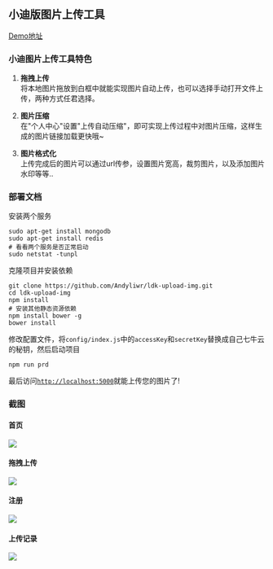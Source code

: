 ## **小迪版图片上传工具**
[Demo地址](http://upload.andylistudio.com)
### **小迪图片上传工具特色**
1. **拖拽上传**
<br>将本地图片拖放到白框中就能实现图片自动上传，也可以选择手动打开文件上传，两种方式任君选择。

2. **图片压缩**
<br>在"个人中心"设置"上传自动压缩"，即可实现上传过程中对图片压缩，这样生成的图片链接加载更快哦~

3. **图片格式化**
<br>上传完成后的图片可以通过url传参，设置图片宽高，裁剪图片，以及添加图片水印等等..

### **部署文档**
安装两个服务
```
sudo apt-get install mongodb
sudo apt-get install redis
# 看看两个服务是否正常启动
sudo netstat -tunpl
```
克隆项目并安装依赖
```
git clone https://github.com/Andyliwr/ldk-upload-img.git
cd ldk-upload-img
npm install
# 安装其他静态资源依赖
npm install bower -g
bower install
```
修改配置文件，将`config/index.js`中的`accessKey`和`secretKey`替换成自己七牛云的秘钥，然后启动项目
```
npm run prd
```
最后访问[`http://localhost:5000`](http://localhost:5000)就能上传您的图片了!

### **截图**
#### **首页**
<img src="https://fs.andylistudio.com/1521210473840.jpg/default" />

#### **拖拽上传**
<img src="https://fs.andylistudio.com/1521210471220.jpg/default" />

#### **注册**
<img src="https://fs.andylistudio.com/1521210480561.jpg/default" />

#### **上传记录**
<img src="https://fs.andylistudio.com/1521210477738.jpg/default" />





